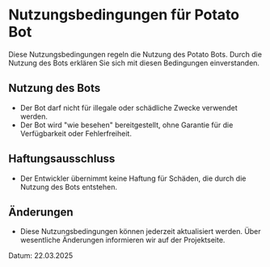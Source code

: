 # Nutzungsbedingungen für Potato Bot

Diese Nutzungsbedingungen regeln die Nutzung des Potato Bots. Durch die Nutzung des Bots erklären Sie sich mit diesen Bedingungen einverstanden.

## Nutzung des Bots
- Der Bot darf nicht für illegale oder schädliche Zwecke verwendet werden.
- Der Bot wird "wie besehen" bereitgestellt, ohne Garantie für die Verfügbarkeit oder Fehlerfreiheit.

## Haftungsausschluss
- Der Entwickler übernimmt keine Haftung für Schäden, die durch die Nutzung des Bots entstehen.

## Änderungen
- Diese Nutzungsbedingungen können jederzeit aktualisiert werden. Über wesentliche Änderungen informieren wir auf der Projektseite.

Datum: 22.03.2025
